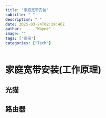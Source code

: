 ```yaml
---
title: "家庭宽带安装"
subtitle: " "
description: " "
date: 2025-03-24T02:29:46Z
author:      "Wayne"
image: ""
tags: ["宽带"]
categories: ["Tech"]
---
```


# 家庭宽带安装(工作原理)

## 光猫

## 路由器
